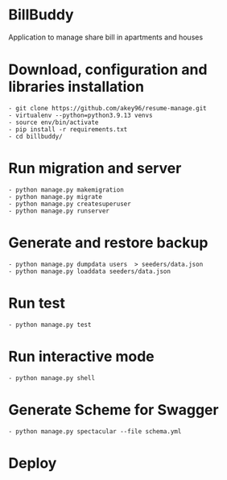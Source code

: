 # BillBuddy
Application to manage share bill in apartments and houses

# Download, configuration and libraries installation
```
- git clone https://github.com/akey96/resume-manage.git
- virtualenv --python=python3.9.13 venvs
- source env/bin/activate
- pip install -r requirements.txt
- cd billbuddy/
```

# Run migration and server
```
- python manage.py makemigration
- python manage.py migrate
- python manage.py createsuperuser
- python manage.py runserver
```


# Generate and restore backup
```
- python manage.py dumpdata users  > seeders/data.json
- python manage.py loaddata seeders/data.json
```

# Run test
```
- python manage.py test
```
# Run interactive mode
```
- python manage.py shell
```
# Generate Scheme for Swagger
```
- python manage.py spectacular --file schema.yml
```
# Deploy